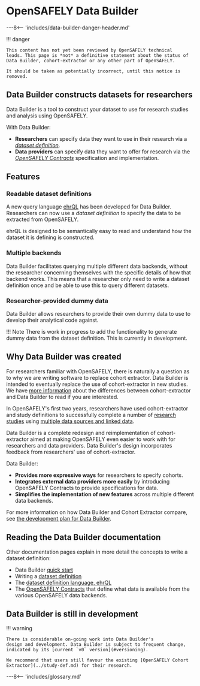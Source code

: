 # OpenSAFELY Data Builder

---8<-- 'includes/data-builder-danger-header.md'

!!! danger

    This content has not yet been reviewed by OpenSAFELY technical
    leads. This page is *not* a definitive statement about the status of
    Data Builder, cohort-extractor or any other part of OpenSAFELY.

    It should be taken as potentially incorrect, until this notice is
    removed.

## Data Builder constructs datasets for researchers

Data Builder is a tool to construct your dataset to use for research studies
and analysis using OpenSAFELY.

With Data Builder:

* **Researchers** can specify data they want to use in their research via a
  [*dataset definition*](dataset-definition.md).
* **Data providers** can specify data they want to offer for research
  via the [*OpenSAFELY Contracts*](contracts/index.md)
  specification and implementation.

## Features
### Readable dataset definitions

A new query language [ehrQL](ehrql/index.md) has been developed for
Data Builder. Researchers can now use a *dataset definition* to specify
the data to be extracted from OpenSAFELY.

ehrQL is designed to be semantically easy to
read and understand how the dataset it is defining is constructed.

### Multiple backends

Data Builder facilitates querying multiple different data backends,
without the researcher concerning themselves with the specific details
of how that backend works. This means that a researcher only need
to write a dataset definition once and be able to use this to
query different datasets.

### Researcher-provided dummy data
Data Builder allows researchers to provide their own dummy data to
use to develop their analytical code against.

!!! Note
There is work in progress to add the functionality to generate dummy data
from the dataset definition. This is currently in development.

## Why Data Builder was created
For researchers familiar with OpenSAFELY, there is naturally a question as
to why we are writing software to replace cohort extractor. Data Builder is
intended to eventually replace the use of cohort-extractor in new studies.
We have [more information](comparison-with-cohort-extractor.md) about the
differences between cohort-extractor and Data Builder to read if you are
interested.

In OpenSAFELY's first two years, researchers have used cohort-extractor
and study definitions to successfully complete a number of [research
studies](https://www.opensafely.org/research/) using [multiple data
sources and linked data](../data-sources/index.md).

Data Builder is a complete redesign and reimplementation of
cohort-extractor aimed at making OpenSAFELY even easier to work with for
researchers and data providers. Data Builder's design incorporates
feedback from researchers' use of cohort-extractor.

Data Builder:

* **Provides more expressive ways** for researchers to specify cohorts.
* **Integrates external data providers more easily** by introducing
  OpenSAFELY Contracts to provide specifications for data.
* **Simplifies the implementation of new features** across multiple
  different data backends.

For more information on how Data Builder and Cohort Extractor compare,
see [the development plan for Data Builder](comparison-with-cohort-extractor.md).

## Reading the Data Builder documentation
Other documentation pages explain in more detail the concepts to write a
dataset definition:

* Data Builder [quick start](quick-start.md)
* Writing a [dataset definition](dataset-definition.md)
* The [dataset definition language, ehrQL](ehrql/index.md)
* The [OpenSAFELY Contracts](contracts/index.md) that define what data
  is available from the various OpenSAFELY data backends.

## Data Builder is still in development

!!! warning

    There is considerable on-going work into Data Builder's
    design and development. Data Builder is subject to frequent change,
    indicated by its [current `v0` version](#versioning).

    We recommend that users still favour the existing [OpenSAFELY Cohort
    Extractor](../study-def.md) for their research.




---8<-- 'includes/glossary.md'
